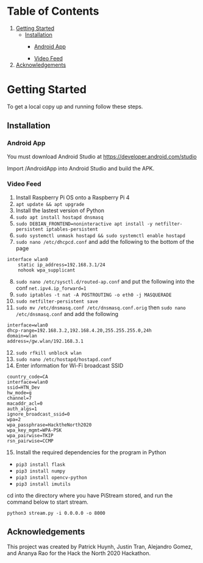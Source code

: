 <!-- TABLE OF CONTENTS -->
# Table of Contents
  <ol>
    <li>
      <a href="#getting-started">Getting Started</a>
      <ul>
        <li><a href="#installation">Installation</a></li>
        <ul>
        <li><a href="#android-app">Android App</a></li>
      </ul>
       <ul>
        <li><a href="#video-feed">Video Feed</a></li>
      </ul>
      </ul>
    </li>
    <li><a href="#acknowledgements">Acknowledgements</a></li>
  </ol>
</details>

<!-- GETTING STARTED -->
# Getting Started

To get a local copy up and running follow these steps.

## Installation
### Android App
You must download Android Studio at https://developer.android.com/studio

Import /AndroidApp into Android Studio and build the APK.

### Video Feed
1. Install Raspberry Pi OS onto a Raspberry Pi 4
2. ``apt update && apt upgrade``
3. Install the lastest version of Python
4. ``sudo apt install hostapd dnsmasq``
5. ``sudo DEBIAN_FRONTEND=noninteractive apt install -y netfilter-persistent iptables-persistent``
6. ``sudo systemctl unmask hostapd && sudo systemctl enable hostapd``
7. ``sudo nano /etc/dhcpcd.conf`` and add the following to the bottom of the page
```
interface wlan0
    static ip_address=192.168.3.1/24
    nohook wpa_supplicant
```
8. ``sudo nano /etc/sysctl.d/routed-ap.conf`` and put the following into the conf ``net.ipv4.ip_forward=1``
9. ``sudo iptables -t nat -A POSTROUTING -o eth0 -j MASQUERADE``
10. ``sudo netfilter-persistent save``
11. ``sudo mv /etc/dnsmasq.conf /etc/dnsmasq.conf.orig`` then ``sudo nano /etc/dnsmasq.conf`` and add the following
```
interface=wlan0
dhcp-range=192.168.3.2,192.168.4.20,255.255.255.0,24h
domain=wlan
address=/gw.wlan/192.168.3.1
```
12. ``sudo rfkill unblock wlan``
13. ``sudo nano /etc/hostapd/hostapd.conf``
14. Enter information for Wi-Fi broadcast SSID
```
country_code=CA
interface=wlan0
ssid=HTN_Dev
hw_mode=g
channel=7
macaddr_acl=0
auth_algs=1
ignore_broadcast_ssid=0
wpa=2
wpa_passphrase=HacktheNorth2020
wpa_key_mgmt=WPA-PSK
wpa_pairwise=TKIP
rsn_pairwise=CCMP
```
15. Install the required dependencies for the program in Python
* ```pip3 install flask```
* ```pip3 install numpy```
* ```pip3 install opencv-python```
* ```pip3 install imutils```

cd into the directory where you have PiStream stored, and run the command below to start stream.

```python3 stream.py -i 0.0.0.0 -o 8000```
<!-- ACKNOWLEDGEMENTS -->
## Acknowledgements

This project was created by Patrick Huynh, Justin Tran, Alejandro Gomez, and Ananya Rao for the Hack the North 2020 Hackathon.
